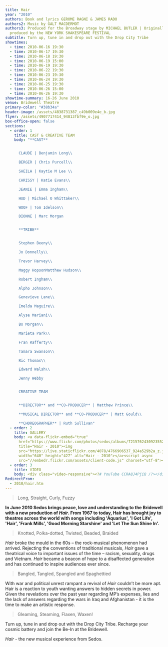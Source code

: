 ```yaml
---
title: Hair
year: "2010"
authors: Book and lyrics GEROME RAGNI & JAMES RADO
authors2: Music by GALT MACDERMOT
authors3: Produced for the Broadway stage by MICHAEL BUTLER | Originally
  produced by the NEW YORK SHAKESPEARE FESTIVAL
subtitle: Turn up, tune in and drop out with the Drop City Tribe
showtimes:
  - time: 2010-06-16 19:30
  - time: 2010-06-17 19:30
  - time: 2010-06-18 19:30
  - time: 2010-06-19 15:00
  - time: 2010-06-19 19:30
  - time: 2010-06-22 19:30
  - time: 2010-06-23 19:30
  - time: 2010-06-24 19:30
  - time: 2010-06-25 19:30
  - time: 2010-06-26 15:00
  - time: 2010-06-26 19:30
showtime-summary: 16-26 June 2010
venue: Bridewell Theatre
primary-color: "#38b34a"
header-image: /assets/4838731387_c49b009e4e_b.jpg
flyer: /assets/4907717414_94813fbf9e_o.jpg
box-office-open: false
sections:
  - order: 1
    title: CAST & CREATIVE TEAM
    body: "**CAST**


      CLAUDE | Benjamin Long\\

      BERGER | Chris Purcell\\

      SHEILA | Kaytie M Lee \\

      CHRISSY | Katie Evans\\

      JEANIE | Emma Ingham\\

      HUD | Michael O Whittaker\\

      WOOF | Tom Idelson\\

      DIONNE | Marc Morgan


      **TRIBE**


      Stephen Beeny\\

      Jo Donnelly\\

      Trevor Harvey\\

      Maggy HopsonMatthew Hudson\\

      Robert Ingham\\

      Alpho Johnson\\

      Genevieve Lane\\

      Imelda Maguire\\

      Alyse Mariani\\

      Bo Morgan\\

      Marieta Park\\

      Fran Rafferty\\

      Tamara Swanson\\

      Ric Thomas\\

      Edward Walsh\\

      Jenny Webby


      CREATIVE TEAM


      **DIRECTOR** and **CO-PRODUCER** | Matthew Prince\\

      **MUSICAL DIRECTOR** and **CO-PRODUCER** | Matt Gould\\

      **CHOREOGRAPHER** | Ruth Sullivan"
  - order: 2
    title: GALLERY
    body: <a data-flickr-embed="true"
      href="https://www.flickr.com/photos/sedos/albums/72157624309235529"
      title="Hair - 2010"><img
      src="https://live.staticflickr.com/4078/4766906537_924a529b2a_z.jpg"
      width="640" height="427" alt="Hair - 2010"></a><script async
      src="//embedr.flickr.com/assets/client-code.js" charset="utf-8"></script>
  - order: 3
    title: VIDEO
    body: <div class="video-responsive"><?# YouTube CCRA8J4PjiQ /?></div>
RedirectFrom:
  - 2010/hair.htm
---
```

> Long, Straight, Curly, Fuzzy

**In June 2010 Sedos brings peace, love and understanding to the Bridewell with a new production of *Hair*. From 1967 to today, Hair has brought joy to theatres across the world with songs including 'Aquarius', 'I Got Life', 'Hair', 'Frank Mills', 'Good Morning Starshine' and 'Let The Sun Shine In'.**

> Knotted, Polka-dotted, Twisted, Beaded, Braided

*Hair* broke the mould in the 60s – the rock-musical phenomenon had arrived. Rejecting the conventions of traditional musicals, *Hair* gave a theatrical voice to important issues of the time – racism, sexuality, drugs and Vietnam. *Hair* became a beacon of hope to a disaffected generation and has continued to inspire audiences ever since.

> Bangled, Tangled, Spangled and Spaghettied

With war and political unrest rampant a revival of *Hair* couldn’t be more apt. Hair is a reaction to youth wanting answers to hidden secrets in power. Given the revelations over the past year regarding MP’s expenses, lies and the lack of answers regarding the wars in Iraq and Afghanistan - it is the time to make an artistic response.

> Gleaming, Steaming, Flaxen, Waxen!

Turn up, tune in and drop out with the Drop City Tribe. Recharge your cosmic battery and join the Be-In at the Bridewell.

*Hair* - the new musical experience from Sedos.